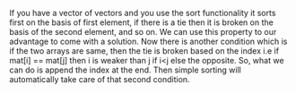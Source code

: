 If you have a vector of vectors and you use the sort functionality it sorts first on the basis of first element, if there is a tie then it is broken on the basis of the second element, and so on. We can use this property to our advantage to come with a solution. Now there is another condition which is if the two arrays are same, then the tie is broken based on the index i.e if mat[i] == mat[j] then i is weaker than j if i<j else the opposite. So, what we can do is append the index at the end. Then simple sorting will automatically take care of that second condition.